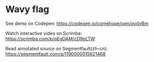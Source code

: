 # Wavy flag

See demo on Codepen: https://codepen.io/comehope/pen/qydvBm

Watch interactive video on Scrimba: https://scrimba.com/p/pEgDAM/cD9pLTW

Read annotated source on Segmentfault(zh-cn): https://segmentfault.com/a/1190000015621468